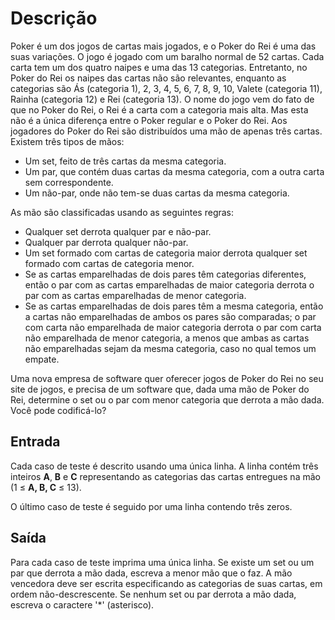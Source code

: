 # Descrição

Poker é um dos jogos de cartas mais jogados, e o Poker do Rei é uma das suas variações. O jogo é jogado com um baralho normal de 52 cartas. Cada carta tem um dos quatro naipes e uma das 13 categorias. Entretanto, no Poker do Rei os naipes das cartas não são relevantes, enquanto as categorias são Ás (categoria 1), 2, 3, 4, 5, 6, 7, 8, 9, 10, Valete (categoria 11), Rainha (categoria 12) e Rei (categoria 13). O nome do jogo vem do fato de que no Poker do Rei, o Rei é a carta com a categoria mais alta. Mas esta não é a única diferença entre o Poker regular e o Poker do Rei. Aos jogadores do Poker do Rei são distribuídos uma mão de apenas três cartas. Existem três tipos de mãos:

* Um set, feito de três cartas da mesma categoria.
* Um par, que contém duas cartas da mesma categoria, com a outra carta sem correspondente.
* Um não-par, onde não tem-se duas cartas da mesma categoria.

As mão são classificadas usando as seguintes regras:

* Qualquer set derrota qualquer par e não-par.
* Qualquer par derrota qualquer não-par.
* Um set formado com cartas de categoria maior derrota qualquer set formado com cartas de categoria menor.
* Se as cartas emparelhadas de dois pares têm categorias diferentes, então o par com as cartas emparelhadas de maior categoria derrota o par com as cartas emparelhadas de menor categoria.
* Se as cartas emparelhadas de dois pares têm a mesma categoria, então a cartas não emparelhadas de ambos os pares são comparadas; o par com carta não emparelhada de maior categoria derrota o par com carta não emparelhada de menor categoria, a menos que ambas as cartas não emparelhadas sejam da mesma categoria, caso no qual temos um empate.

Uma nova empresa de software quer oferecer jogos de Poker do Rei no seu site de jogos, e precisa de um software que, dada uma mão de Poker do Rei, determine o set ou o par com menor categoria que derrota a mão dada. Você pode codificá-lo?

## Entrada

Cada caso de teste é descrito usando uma única linha. A linha contém três inteiros **A**, **B** e **C** representando as categorias das cartas entregues na mão (1 ≤ **A, B, C** ≤ 13).

O último caso de teste é seguido por uma linha contendo três zeros.

## Saída

Para cada caso de teste imprima uma única linha. Se existe um set ou um par que derrota a mão dada, escreva a menor mão que o faz. A mão vencedora deve ser escrita especificando as categorias de suas cartas, em ordem não-descrescente. Se nenhum set ou par derrota a mão dada, escreva o caractere '*' (asterisco).
